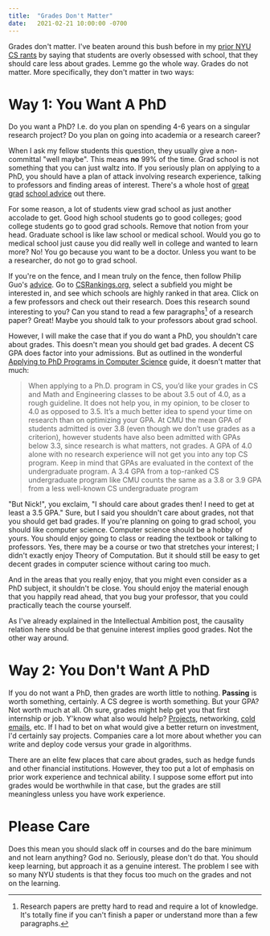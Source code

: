 ```yaml
---
title:  "Grades Don't Matter"
date:   2021-02-21 10:00:00 -0700
---
```


Grades don't matter. I've beaten around this bush before in my [prior
NYU CS
rants](https://blog.torchnyu.com/2020/12/10/intellectual-ambition.html)
by saying that students are overly obsessed with school, that they
should care less about grades. Lemme go the whole way. Grades do not
matter. More specifically, they don't matter in two ways:

# Way 1: You Want A PhD

Do you want a PhD? I.e. do you plan on spending 4-6 years on a
singular research project? Do you plan on going into academia or a
research career?

When I ask my fellow students this question, they usually give a
non-committal "well maybe". This means **no** 99% of the time. Grad
school is not something that you can just waltz into. If you seriously
plan on applying to a PhD, you should have a plan of attack involving
research experience, talking to professors and finding areas of
interest. There's a whole host of [great
grad](http://csrankings.org/advice.html) [school
advice](https://www.cs.cmu.edu/~harchol/gradschooltalk.pdf) out there.

For some reason, a lot of students view grad school as just another
accolade to get. Good high school students go to good colleges; good
college students go to good grad schools. Remove that notion from your
head. Graduate school is like law school or medical school. Would you
go to medical school just cause you did really well in college and
wanted to learn more? No! You go because you want to be a
doctor. Unless you want to be a researcher, do not go to grad school.

If you're on the fence, and I mean truly on the fence, then follow
Philip Guo's
[advice](https://www.youtube.com/watch?v=hOSl3xPmHiQ&feature=emb_logo). Go
to [CSRankings.org](http://csrankings.org/), select a subfield you
might be interested in, and see which schools are highly ranked in
that area. Click on a few professors and check out their
research. Does this research sound interesting to you? Can you stand
to read a few paragraphs[^1] of a research paper? Great! Maybe you
should talk to your professors about grad school.

[^1]: Research papers are pretty hard to read and require a lot of
    knowledge. It's totally fine if you can't finish a paper or
    understand more than a few paragraphs.

However, I will make the case that if you do want a PhD, you shouldn't
care about grades. This doesn't mean you should get bad grades. A
decent CS GPA does factor into your admissions. But as outlined in the
wonderful [Applying to PhD Programs in Computer
Science](https://www.cs.cmu.edu/~harchol/gradschooltalk.pdf) guide, it
doesn't matter that much:

> When applying to a Ph.D. program in CS, you’d like your grades in CS
and Math and Engineering classes to be about 3.5 out of 4.0, as a
rough guideline.  It does not help you, in my opinion, to be closer to
4.0 as opposed to 3.5.  It’s a much better idea to spend your time on
research than on optimizing your GPA. At CMU the mean GPA of students
admitted is over 3.8 (even though we don’t use grades as a criterion),
however students have also been admitted with GPAs below 3.3, since
research is what matters, not grades. A GPA of 4.0 alone with no
research experience will not get you into any top CS program.  Keep in
mind that GPAs are evaluated in the context of the undergraduate
program.  A 3.4 GPA from a top-ranked CS undergraduate program like
CMU counts the same as a 3.8 or 3.9 GPA from a less well-known CS
undergraduate program

"But Nick!", you exclaim, "I should care about grades then! I need to
get at least a 3.5 GPA." Sure, but I said you shouldn't care about
grades, not that you should get bad grades. If you're planning on
going to grad school, you should like computer science. Computer
science should be a hobby of yours. You should enjoy going to class or
reading the textbook or talking to professors. Yes, there may be a
course or two that stretches your interest; I didn't exactly enjoy
Theory of Computation. But it should still be easy to get decent
grades in computer science without caring too much.

And in the areas that you really enjoy, that you might even consider
as a PhD subject, it shouldn't be close. You should enjoy the material
enough that you happily read ahead, that you bug your professor, that
you could practically teach the course yourself.

As I've already explained in the Intellectual Ambition post, the
causality relation here should be that genuine interest implies good
grades. Not the other way around.

# Way 2: You Don't Want A PhD

If you do not want a PhD, then grades are worth little to
nothing. **Passing** is worth something, certainly. A CS degree is
worth something. But your GPA? Not worth much at all. Oh sure, grades
might help get you that first internship or job. Y'know what also
would help?
[Projects](https://blog.torchnyu.com/2019/12/21/side-projects.html),
networking, [cold
emails](https://blog.torchnyu.com/2019/12/19/sent-from-my-iphone.html),
etc. If I had to bet on what would give a better return on investment,
I'd certainly say projects. Companies care a lot more about whether
you can write and deploy code versus your grade in algorithms.

There are an elite few places that care about grades, such as hedge
funds and other financial institutions. However, they too put a lot of
emphasis on prior work experience and technical ability. I suppose
some effort put into grades would be worthwhile in that case, but the
grades are still meaningless unless you have work experience.

# Please Care

Does this mean you should slack off in courses and do the bare minimum
and not learn anything? God no. Seriously, please don't do that. You
should keep learning, but approach it as a genuine interest. The
problem I see with so many NYU students is that they focus too much on
the grades and not on the learning.

